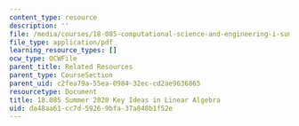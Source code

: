 ```yaml
---
content_type: resource
description: ''
file: /media/courses/18-085-computational-science-and-engineering-i-summer-2020/da48aa61cc7d59269bfa37a848b1f52e_MIT18_085Summer20_key_ideas.pdf
file_type: application/pdf
learning_resource_types: []
ocw_type: OCWFile
parent_title: Related Resources
parent_type: CourseSection
parent_uid: c2fea79a-55ea-0984-32ec-cd2ae9636865
resourcetype: Document
title: 18.085 Summer 2020 Key Ideas in Linear Algebra
uid: da48aa61-cc7d-5926-9bfa-37a848b1f52e
---
```

